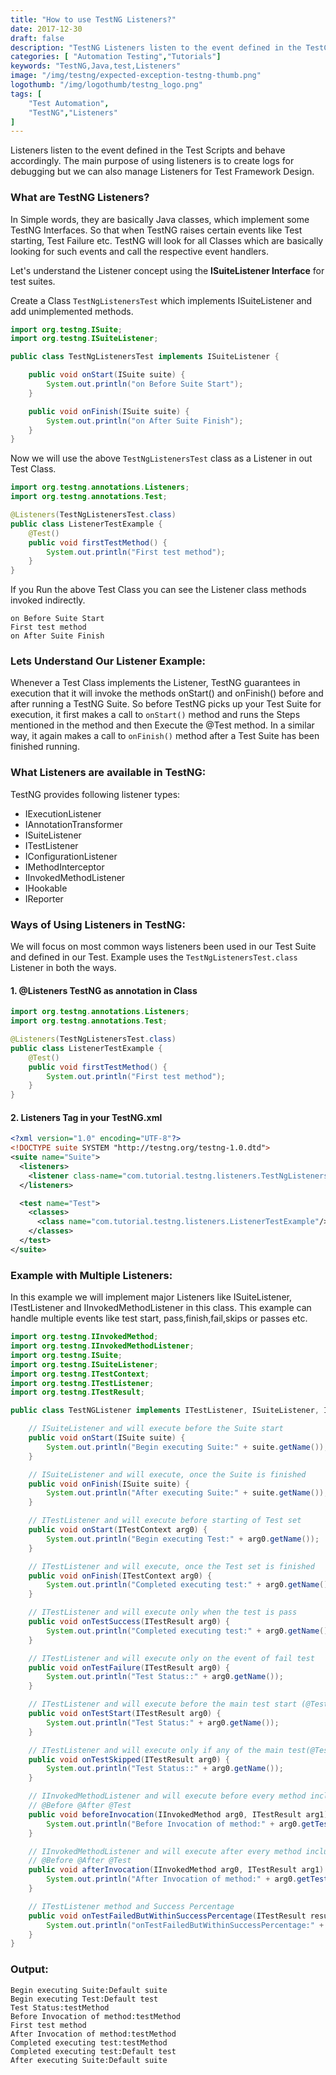 ```yaml
---
title: "How to use TestNG Listeners?"
date: 2017-12-30
draft: false
description: "TestNG Listeners listen to the event defined in the TestCase scripts and take action accordingly."
categories: [ "Automation Testing","Tutorials"]
keywords: "TestNG,Java,test,Listeners"
image: "/img/testng/expected-exception-testng-thumb.png"
logothumb: "/img/logothumb/testng_logo.png"
tags: [
    "Test Automation",
    "TestNG","Listeners"
]
---
```

Listeners listen to the event defined in the Test Scripts and behave accordingly. The main purpose of using listeners is to create logs for debugging but we can also manage Listeners for Test Framework Design.

### What are TestNG Listeners?
In Simple words, they are basically Java classes, which implement some TestNG Interfaces. So that when TestNG raises certain events like Test starting, Test Failure etc. TestNG will look for all Classes which are basically looking for such events and call the respective event handlers.

Let's understand the Listener concept using the **ISuiteListener Interface** for test suites.

Create a Class `TestNgListenersTest` which implements ISuiteListener and add unimplemented methods.
```Java
import org.testng.ISuite;
import org.testng.ISuiteListener;

public class TestNgListenersTest implements ISuiteListener {

    public void onStart(ISuite suite) {
        System.out.println("on Before Suite Start");
    }

    public void onFinish(ISuite suite) {
        System.out.println("on After Suite Finish");
    }
}
```
Now we will use the above `TestNgListenersTest` class as a Listener in out Test Class.
```Java
import org.testng.annotations.Listeners;
import org.testng.annotations.Test;

@Listeners(TestNgListenersTest.class)
public class ListenerTestExample {
    @Test()
    public void firstTestMethod() {
        System.out.println("First test method");
    }
}
```
If you Run the above Test Class you can see the Listener class methods invoked indirectly.
```text
on Before Suite Start
First test method
on After Suite Finish
```
### Lets Understand Our Listener Example:
Whenever a Test Class implements the Listener, TestNG guarantees in execution that it will invoke the methods onStart() and onFinish() before and after running a TestNG Suite. So before TestNG picks up your Test Suite for execution, it first makes a call to `onStart()` method and runs the Steps mentioned in the method and then Execute the @Test method. In a similar way, it again makes a call to `onFinish()` method after a Test Suite has been finished running.

### What Listeners are available in TestNG:
TestNG provides following listener types:

- IExecutionListener
- IAnnotationTransformer
- ISuiteListener
- ITestListener
- IConfigurationListener
- IMethodInterceptor
- IInvokedMethodListener
- IHookable
- IReporter

### Ways of Using Listeners in TestNG:
We will focus on most common ways listeners been used in our Test Suite and defined in our Test. Example uses the `TestNgListenersTest.class` Listener in both the ways.

#### 1. @Listeners TestNG as annotation in Class
```Java
import org.testng.annotations.Listeners;
import org.testng.annotations.Test;

@Listeners(TestNgListenersTest.class)
public class ListenerTestExample {
    @Test()
    public void firstTestMethod() {
        System.out.println("First test method");
    }
}
```
#### 2. Listeners Tag in your TestNG.xml
```xml
<?xml version="1.0" encoding="UTF-8"?>
<!DOCTYPE suite SYSTEM "http://testng.org/testng-1.0.dtd">
<suite name="Suite">
  <listeners>
    <listener class-name="com.tutorial.testng.listeners.TestNgListenersTest" />
  </listeners>

  <test name="Test">
    <classes>
      <class name="com.tutorial.testng.listeners.ListenerTestExample"/>
    </classes>
  </test>
</suite>
```
### Example with Multiple Listeners:
In this example we will implement major Listeners like ISuiteListener, ITestListener and IInvokedMethodListener in this class. This example can handle multiple events like test start, pass,finish,fail,skips or passes etc.
```Java
import org.testng.IInvokedMethod;
import org.testng.IInvokedMethodListener;
import org.testng.ISuite;
import org.testng.ISuiteListener;
import org.testng.ITestContext;
import org.testng.ITestListener;
import org.testng.ITestResult;

public class TestNGListener implements ITestListener, ISuiteListener, IInvokedMethodListener {

    // ISuiteListener and will execute before the Suite start
    public void onStart(ISuite suite) {
        System.out.println("Begin executing Suite:" + suite.getName());
    }

    // ISuiteListener and will execute, once the Suite is finished
    public void onFinish(ISuite suite) {
        System.out.println("After executing Suite:" + suite.getName());
    }

    // ITestListener and will execute before starting of Test set
    public void onStart(ITestContext arg0) {
        System.out.println("Begin executing Test:" + arg0.getName());
    }

    // ITestListener and will execute, once the Test set is finished
    public void onFinish(ITestContext arg0) {
        System.out.println("Completed executing test:" + arg0.getName());
    }

    // ITestListener and will execute only when the test is pass
    public void onTestSuccess(ITestResult arg0) {
        System.out.println("Completed executing test:" + arg0.getName());
    }

    // ITestListener and will execute only on the event of fail test
    public void onTestFailure(ITestResult arg0) {
        System.out.println("Test Status::" + arg0.getName());
    }

    // ITestListener and will execute before the main test start (@Test)
    public void onTestStart(ITestResult arg0) {
        System.out.println("Test Status:" + arg0.getName());
    }

    // ITestListener and will execute only if any of the main test(@Test) get skipped
    public void onTestSkipped(ITestResult arg0) {
        System.out.println("Test Status::" + arg0.getName());
    }

    // IInvokedMethodListener and will execute before every method including
    // @Before @After @Test
    public void beforeInvocation(IInvokedMethod arg0, ITestResult arg1) {
        System.out.println("Before Invocation of method:" + arg0.getTestMethod().getMethodName());
    }

    // IInvokedMethodListener and will execute after every method including
    // @Before @After @Test
    public void afterInvocation(IInvokedMethod arg0, ITestResult arg1) {
        System.out.println("After Invocation of method:" + arg0.getTestMethod().getMethodName());
    }

    // ITestListener method and Success Percentage
    public void onTestFailedButWithinSuccessPercentage(ITestResult result) {
        System.out.println("onTestFailedButWithinSuccessPercentage:" + result.getTestName());
    }
}
```
### Output:
```text
Begin executing Suite:Default suite
Begin executing Test:Default test
Test Status:testMethod
Before Invocation of method:testMethod
First test method
After Invocation of method:testMethod
Completed executing test:testMethod
Completed executing test:Default test
After executing Suite:Default suite
```

